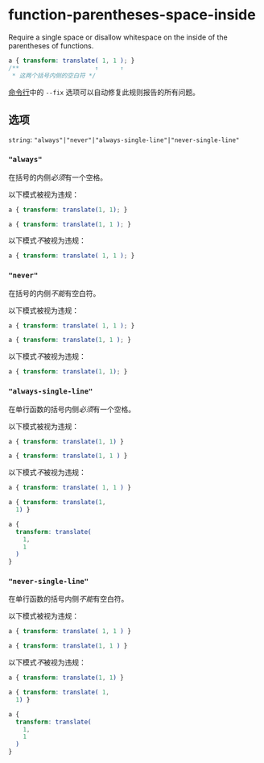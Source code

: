 # function-parentheses-space-inside

Require a single space or disallow whitespace on the inside of the parentheses of functions.

```css
a { transform: translate( 1, 1 ); }
/**                     ↑      ↑
 * 这两个括号内侧的空白符 */
```

[命令行](../../../docs/user-guide/cli.md#自动修复错误)中的 `--fix` 选项可以自动修复此规则报告的所有问题。

## 选项

`string`: `"always"|"never"|"always-single-line"|"never-single-line"`

### `"always"`

在括号的内侧*必须*有一个空格。

以下模式被视为违规：

```css
a { transform: translate(1, 1); }
```

```css
a { transform: translate(1, 1 ); }
```

以下模式*不*被视为违规：

```css
a { transform: translate( 1, 1 ); }
```

### `"never"`

在括号的内侧*不能*有空白符。

以下模式被视为违规：

```css
a { transform: translate( 1, 1 ); }
```

```css
a { transform: translate(1, 1 ); }
```

以下模式*不*被视为违规：

```css
a { transform: translate(1, 1); }
```

### `"always-single-line"`

在单行函数的括号内侧*必须*有一个空格。

以下模式被视为违规：

```css
a { transform: translate(1, 1) }
```

```css
a { transform: translate(1, 1 ) }
```

以下模式*不*被视为违规：

```css
a { transform: translate( 1, 1 ) }
```

```css
a { transform: translate(1,
  1) }
```

```css
a {
  transform: translate(
    1,
    1
  )
}
```

### `"never-single-line"`

在单行函数的括号内侧*不能*有空白符。

以下模式被视为违规：

```css
a { transform: translate( 1, 1 ) }
```

```css
a { transform: translate(1, 1 ) }
```

以下模式*不*被视为违规：

```css
a { transform: translate(1, 1) }
```

```css
a { transform: translate( 1,
  1) }
```

```css
a {
  transform: translate(
    1,
    1
  )
}
```
